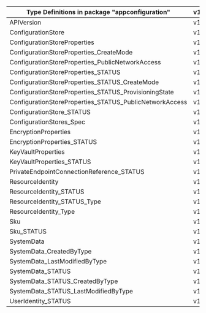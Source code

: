 | Type Definitions in package "appconfiguration"          | v1beta20220501 |
|---------------------------------------------------------|----------------|
| APIVersion                                              | v1beta20220501 |
| ConfigurationStore                                      | v1beta20220501 |
| ConfigurationStoreProperties                            | v1beta20220501 |
| ConfigurationStoreProperties_CreateMode                 | v1beta20220501 |
| ConfigurationStoreProperties_PublicNetworkAccess        | v1beta20220501 |
| ConfigurationStoreProperties_STATUS                     | v1beta20220501 |
| ConfigurationStoreProperties_STATUS_CreateMode          | v1beta20220501 |
| ConfigurationStoreProperties_STATUS_ProvisioningState   | v1beta20220501 |
| ConfigurationStoreProperties_STATUS_PublicNetworkAccess | v1beta20220501 |
| ConfigurationStore_STATUS                               | v1beta20220501 |
| ConfigurationStores_Spec                                | v1beta20220501 |
| EncryptionProperties                                    | v1beta20220501 |
| EncryptionProperties_STATUS                             | v1beta20220501 |
| KeyVaultProperties                                      | v1beta20220501 |
| KeyVaultProperties_STATUS                               | v1beta20220501 |
| PrivateEndpointConnectionReference_STATUS               | v1beta20220501 |
| ResourceIdentity                                        | v1beta20220501 |
| ResourceIdentity_STATUS                                 | v1beta20220501 |
| ResourceIdentity_STATUS_Type                            | v1beta20220501 |
| ResourceIdentity_Type                                   | v1beta20220501 |
| Sku                                                     | v1beta20220501 |
| Sku_STATUS                                              | v1beta20220501 |
| SystemData                                              | v1beta20220501 |
| SystemData_CreatedByType                                | v1beta20220501 |
| SystemData_LastModifiedByType                           | v1beta20220501 |
| SystemData_STATUS                                       | v1beta20220501 |
| SystemData_STATUS_CreatedByType                         | v1beta20220501 |
| SystemData_STATUS_LastModifiedByType                    | v1beta20220501 |
| UserIdentity_STATUS                                     | v1beta20220501 |
